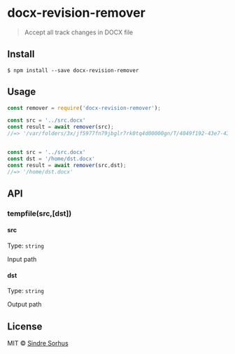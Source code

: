 # docx-revision-remover


> Accept all track changes in DOCX file



## Install

```
$ npm install --save docx-revision-remover
```


## Usage

```js
const remover = require('docx-revision-remover');

const src = '../src.docx'
const result = await remover(src);
//=> '/var/folders/3x/jf5977fn79jbglr7rk0tq4d00000gn/T/4049f192-43e7-43b2-98d9-094e6760861b.docx'


const src = '../src.docx'
const dst = '/home/dst.docx'
const result = await remover(src,dst);
//=> '/home/dst.docx'
```


## API

### tempfile(src,[dst])

#### src

Type: `string`

Input path


#### dst

Type: `string`

Output path


## License

MIT © [Sindre Sorhus](https://sindresorhus.com)
